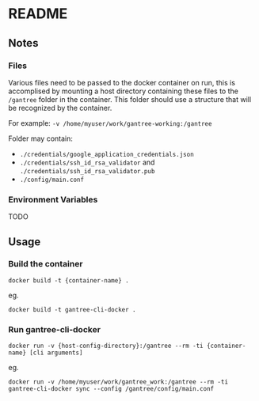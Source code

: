 # README #

## Notes

### Files
Various files need to be passed to the docker container on run, this is accomplised by mounting a host directory containing these files to the `/gantree` folder in the container. This folder should use a structure that will be recognized by the container.

For example:
`-v /home/myuser/work/gantree-working:/gantree`

Folder may contain:
- `./credentials/google_application_credentials.json`
- `./credentials/ssh_id_rsa_validator` and `./credentials/ssh_id_rsa_validator.pub`
- `./config/main.conf`

### Environment Variables
TODO

## Usage

### Build the container
```
docker build -t {container-name} .
```

eg.
```
docker build -t gantree-cli-docker .
```

### Run gantree-cli-docker
```
docker run -v {host-config-directory}:/gantree --rm -ti {container-name} [cli arguments]
```

eg.
```
docker run -v /home/myuser/work/gantree_work:/gantree --rm -ti gantree-cli-docker sync --config /gantree/config/main.conf
```


